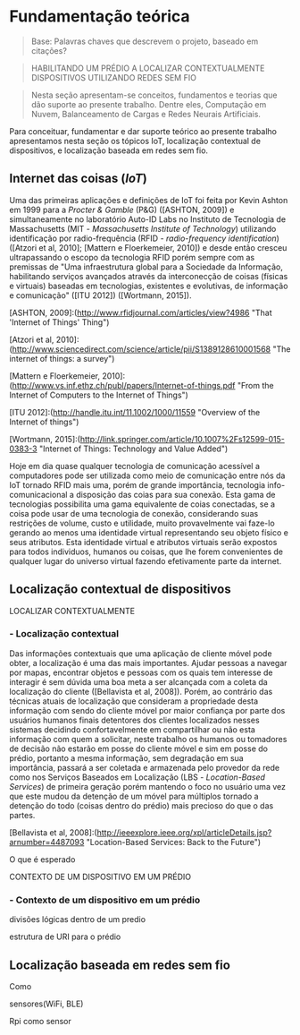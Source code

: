 
# Fundamentação teórica

> Base: Palavras chaves que descrevem o projeto, baseado em citações?

> HABILITANDO UM PRÉDIO A LOCALIZAR CONTEXTUALMENTE DISPOSITIVOS UTILIZANDO REDES SEM FIO

> Nesta seção apresentam-se conceitos, fundamentos e teorias que dão suporte
ao presente trabalho. Dentre eles, Computação em Nuvem, Balanceamento de Cargas
e Redes Neurais Artificiais.

Para conceituar, fundamentar e dar suporte teórico ao presente trabalho
apresentamos nesta seção os tópicos IoT, localização contextual de dispositivos,
e localização baseada em redes sem fio.

## Internet das coisas (*IoT*)

Uma das primeiras aplicações e definições de IoT foi feita por Kevin Ashton em
1999 para a *Procter & Gamble* (P&G) ([ASHTON, 2009]) e simultaneamente no
laboratório Auto-ID Labs no Instituto de Tecnologia de Massachusetts (MIT -
*Massachusetts Institute of Technology*) utilizando identificação por
radio-frequência (RFID - *radio-frequency identification*) ([Atzori et al, 2010]; [Mattern e Floerkemeier, 2010]) e desde então cresceu
ultrapassando o escopo da tecnologia RFID porém sempre com as premissas de "Uma
infraestrutura global para a Sociedade da Informação, habilitando serviços
avançados através da interconecção de coisas (físicas e virtuais) baseadas em
tecnologias, existentes e evolutivas, de informação e comunicação" ([ITU 2012])
([Wortmann, 2015]).

[ASHTON, 2009]:(<http://www.rfidjournal.com/articles/view?4986> "That 'Internet of Things' Thing")

[Atzori et al, 2010]:(<http://www.sciencedirect.com/science/article/pii/S1389128610001568> "The internet of things: a survey")

[Mattern e Floerkemeier, 2010]:(<http://www.vs.inf.ethz.ch/publ/papers/Internet-of-things.pdf> "From the Internet of Computers to the Internet of Things")

[ITU 2012]:(<http://handle.itu.int/11.1002/1000/11559> "Overview of the Internet of things")

[Wortmann, 2015]:(<http://link.springer.com/article/10.1007%2Fs12599-015-0383-3> "Internet of Things: Technology and Value Added")

Hoje em dia quase qualquer tecnologia de comunicação acessível a computadores
pode ser utilizada como meio de comunicação entre nós da IoT tornado RFID mais
uma, porém de grande importância, tecnologia info-comunicacional a disposição
das coias para sua conexão. Esta gama de tecnologias possibilita uma gama
equivalente de coias conectadas, se a coisa pode usar de uma tecnologia de
conexão, considerando suas restrições de volume, custo e utilidade, muito
provavelmente vai faze-lo gerando ao menos uma identidade virtual representando
seu objeto físico e seus atributos. Esta identidade virtual e atributos virtuais
serão expostos para todos individuos, humanos ou coisas, que lhe forem
convenientes de qualquer lugar do universo virtual fazendo efetivamente parte da
internet.

## Localização contextual de dispositivos

LOCALIZAR CONTEXTUALMENTE

### - Localização contextual

Das informações contextuais que uma aplicação de cliente móvel pode obter, a
localização é uma das mais importantes. Ajudar pessoas a navegar por mapas,
encontrar objetos e pessoas com os quais tem interesse de interagir é sem dúvida
uma boa meta a ser alcançada com a coleta da localização do cliente
([Bellavista et al, 2008]). Porém, ao contrário das técnicas atuais de localização que
consideram a propriedade desta informação com sendo do cliente móvel por maior
confiança por parte dos usuários humanos finais detentores dos clientes
localizados nesses sistemas decidindo confortavelmente em compartilhar ou não
esta informação com quem a solicitar, neste trabalho os humanos ou tomadores de
decisão não estarão em posse do cliente móvel e sim em posse do prédio, portanto
a mesma informação, sem degradação em sua importância, passará a ser coletada e
armazenada pelo provedor da rede como nos Serviços Baseados em Localização (LBS -
*Location-Based Services*) de primeira geração porém mantendo o foco no usuário
uma vez que este mudou da detenção de um móvel para múltiplos tornado a detenção
do todo (coisas dentro do prédio) mais precioso do que o das partes.

[Bellavista et al, 2008]:(<http://ieeexplore.ieee.org/xpl/articleDetails.jsp?arnumber=4487093> "Location-Based Services: Back to the Future")

O que é esperado

CONTEXTO DE UM DISPOSITIVO EM UM PRÉDIO
### - Contexto de um dispositivo em um prédio

divisões lógicas dentro de um predio

estrutura de URI para o prédio

## Localização baseada em redes sem fio

Como

sensores(WiFi, BLE)

Rpi como sensor
